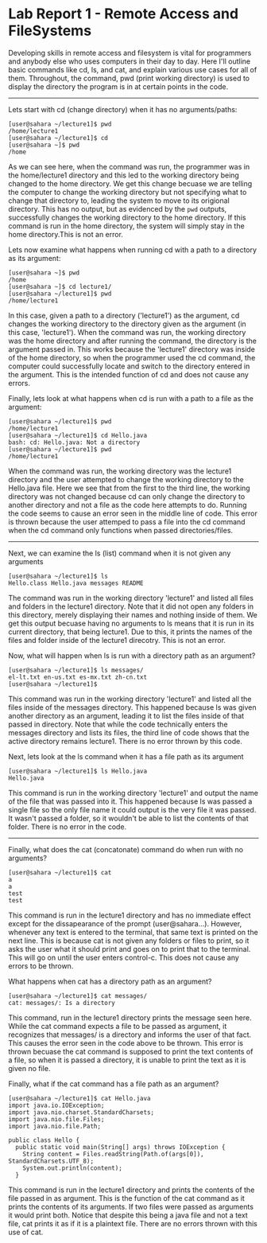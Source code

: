 # Lab Report 1 - Remote Access and FileSystems
Developing skills in remote access and filesystem is vital for programmers and anybody else who uses computers in their day to day. Here I'll outline basic commands like cd, ls, and cat, and explain various use cases for all of them. Throughout, the command, pwd (print working directory) is used to display the directory the program is in at certain points in the code.

---
Lets start with cd (change directory) when it has no arguments/paths:
```
[user@sahara ~/lecture1]$ pwd
/home/lecture1
[user@sahara ~/lecture1]$ cd 
[user@sahara ~]$ pwd
/home
```
As we can see here, when the command was run, the programmer was in the home/lecture1 directory and this led to the working directory being changed to the home directory. We get this change becuase we are telling the computer to change the working directory but not specifying what to change that directory to, leading the system to move to its origional directory. This has no output, but as evidenced by the `pwd` outputs, successfully changes the working directory to the home directory. If this command is run in the home directory, the system will simply stay in the home directory.This is not an error.

Lets now examine what happens when running cd with a path to a directory as its argument:
```
[user@sahara ~]$ pwd
/home
[user@sahara ~]$ cd lecture1/
[user@sahara ~/lecture1]$ pwd
/home/lecture1
```
In this case, given a path to a directory ('lecture1') as the argument, cd changes the working directory to the directory given as the argument (in this case, 'lecture1'). When the command was run, the working directory was the home directory and after running the command, the directory is the argument passed in. This works because the 'lecture1' directory was inside of the home directory, so when the programmer used the cd command, the computer could successfully locate and switch to the directory entered in the argument. This is the intended function of cd and does not cause any errors.   

Finally, lets look at what happens when cd is run with a path to a file as the argument:
```
[user@sahara ~/lecture1]$ pwd
/home/lecture1
[user@sahara ~/lecture1]$ cd Hello.java
bash: cd: Hello.java: Not a directory
[user@sahara ~/lecture1]$ pwd
/home/lecture1
```
When the command was run, the working directory was the lecture1 directory and the user attempted to change the working directory to the Hello.java file. Here we see that from the first to the third line, the working directory was not changed because cd can only change the directory to another directory and not a file as the code here attempts to do. Running the code seems to cause an error seen in the middle line of code. This error is thrown because the user attemped to pass a file into the cd command when the cd command only functions when passed directories/files.

---
Next, we can examine the ls (list) command when it is not given any arguments
```
[user@sahara ~/lecture1]$ ls
Hello.class Hello.java messages README
```
The command was run in the working directory 'lecture1' and listed all files and folders in the lecture1 directory. Note that it did not open any folders in this directory, merely displaying their names and nothing inside of them. We get this output becuase having no arguments to ls means that it is run in its current directory, that being lecture1. Due to this, it prints the names of the files and folder inside of the lecture1 direcotry. This is not an error.

Now, what will happen when ls is run with a directory path as an argument?
```
[user@sahara ~/lecture1]$ ls messages/
el-lt.txt en-us.txt es-mx.txt zh-cn.txt
[user@sahara ~/lecture1]$
```
This command was run in the working directory 'lecture1' and listed all the files inside of the messages directory. This happened because ls was given another directory as an argument, leading it to list the files inside of that passed in directory. Note that while the code technically enters the messages directory and lists its files, the third line of code shows that the active directory remains lecture1. There is no error thrown by this code.

Next, lets look at the ls command when it has a file path as its argument
```
[user@sahara ~/lecture1]$ ls Hello.java
Hello.java
```
This command is run in the working directory 'lecture1' and output the name of the file that was passed into it. This happened because ls was passed a single file so the only file name it could output is the very file it was passed. It wasn't passed a folder, so it wouldn't be able to list the contents of that folder. There is no error in the code.

---
Finally, what does the cat (concatonate) command do when run with no arguments?
```
[user@sahara ~/lecture1]$ cat
a
a
test
test
```
This command is run in the lecture1 directory and has no immediate effect except for the dissapearance of the prompt (user@sahara...). However, whenever any text is entered to the terminal, that same text is printed on the next line. This is because cat is not given any folders or files to print, so it asks the user what it should print and goes on to print that to the terminal. This will go on until the user enters control-c. This does not cause any errors to be thrown.

What happens when cat has a directory path as an argument?
```
[user@sahara ~/lecture1]$ cat messages/
cat: messages/: Is a directory
```
This command, run in the lecture1 directory prints the message seen here. While the cat command expects a file to be passed as argument, it recognizes that messages/ is a directory and informs the user of that fact. This causes the error seen in the code above to be thrown. This error is thrown becuase the cat command is supposed to print the text contents of a file, so when it is passed a directory, it is unable to print the text as it is given no file.

Finally, what if the cat command has a file path as an argument?
```
[user@sahara ~/lecture1]$ cat Hello.java
import java.io.IOException;
import java.nio.charset.StandardCharsets;
import java.nio.file.Files;
import java.nio.file.Path;

public class Hello {
  public static void main(String[] args) throws IOException {
    String content = Files.readString(Path.of(args[0]), StandardCharsets.UTF_8);    
    System.out.println(content);
  }
```
This command is run in the lecture1 directory and prints the contents of the file passed in as argument. This is the function of the cat command as it prints the contents of its arguments. If two files were passed as arguments it would print both. Notice that despite this being a java file and not a text file, cat prints it as if it is a plaintext file. There are no errors thrown with this use of cat.
